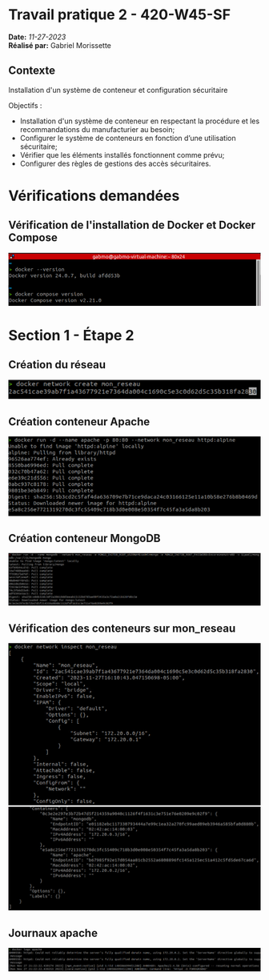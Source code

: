 # Travail pratique 2 - 420-W45-SF 

**Date:** _11-27-2023_<br> **Réalisé par:** Gabriel Morissette

## Contexte
Installation d'un système de conteneur et configuration sécuritaire 

Objectifs :

- Installation d'un système de conteneur en respectant la procédure et les recommandations du manufacturier au besoin;
- Configurer le système de conteneurs en fonction d’une utilisation sécuritaire;
- Vérifier que les éléments installés fonctionnent comme prévu;
- Configurer des règles de gestions des accès sécuritaires.

# Vérifications demandées

## Vérification de l'installation de Docker et Docker Compose
![Screenshot versions](img/version.PNG/)<br>

# Section 1 - Étape 2

## Création du réseau
![Screenshot reseau](img/reseau.PNG/)<br>

## Création conteneur Apache
![Screenshot apache](img/apache.PNG/)<br>

## Création conteneur MongoDB
![Screenshot mongo](img/mongo.PNG/)<br>

## Vérification des conteneurs sur mon_reseau
![Screenshot verif1](img/verifreseau1.PNG/)<br>
![Screenshot verif2](img/verifreseau2.PNG/)<br>

## Journaux apache
![Screenshot apache logs](img/logsapache.PNG/)<br>
